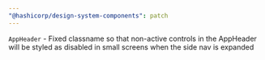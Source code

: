 ```yaml
---
"@hashicorp/design-system-components": patch
---
```


`AppHeader` - Fixed classname so that non-active controls in the AppHeader will be styled as disabled in small screens when the side nav is expanded
